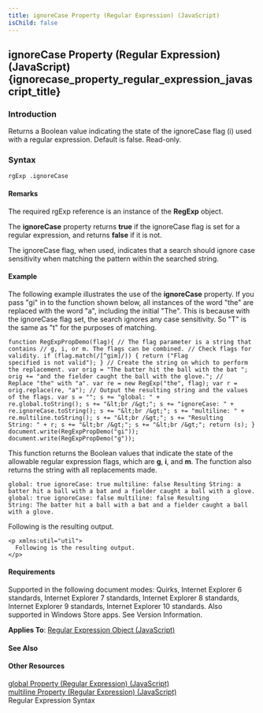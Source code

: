 ```yaml
---
title: ignoreCase Property (Regular Expression) (JavaScript)
isChild: false
---
```


## ignoreCase Property (Regular Expression) (JavaScript) {ignorecase_property_regular_expression_javascript_title}

### Introduction 

 Returns a Boolean value indicating the state of the ignoreCase flag (i) used with a regular expression. Default is false. Read-only.

### Syntax 

```
rgExp .ignoreCase
```

#### Remarks 

<div id="languageReferenceRemarksSection" class="section" name="collapseableSection" style="">
  <p xmlns:util="util">
    The required <span class="parameter" sdata="paramReference">rgExp</span> reference is an instance of the <b>RegExp</b> object.
  </p>
  <p xmlns:util="util">
    The <b>ignoreCase</b> property returns <b>true</b> if the ignoreCase flag is set for a regular expression, and returns <b>false</b> if it is not.
  </p>
  <p xmlns:util="util">
    The ignoreCase flag, when used, indicates that a search should ignore case sensitivity when matching the pattern within the searched string.
  </p>
</div>

#### Example 

<p xmlns:util="util">
  The following example illustrates the use of the <b>ignoreCase</b> property. If you pass "gi" in to the function shown below, all instances of the word "the" are replaced with the word "a",
  including the initial "The". This is because with the ignoreCase flag set, the search ignores any case sensitivity. So "T" is the same as "t" for the purposes of matching.
</p>

```
function RegExpPropDemo(flag){ // The flag parameter is a string that contains // g, i, or m. The flags can be combined. // Check flags for validity. if (flag.match(/[^gim]/)) { return ("Flag
specified is not valid"); } // Create the string on which to perform the replacement. var orig = "The batter hit the ball with the bat "; orig += "and the fielder caught the ball with the glove."; //
Replace "the" with "a". var re = new RegExp("the", flag); var r = orig.replace(re, "a"); // Output the resulting string and the values of the flags. var s = ""; s += "global: " +
re.global.toString(); s += "&lt;br /&gt;"; s += "ignoreCase: " + re.ignoreCase.toString(); s += "&lt;br /&gt;"; s += "multiline: " + re.multiline.toString(); s += "&lt;br /&gt;"; s += "Resulting
String: " + r; s += "&lt;br /&gt;"; s += "&lt;br /&gt;"; return (s); } document.write(RegExpPropDemo("gi")); document.write(RegExpPropDemo("g"));
```

<p xmlns:util="util">
  This function returns the Boolean values that indicate the state of the allowable regular expression flags, which are <b>g</b>, <b>i</b>, and <b>m</b>. The function also returns the string with all
  replacements made.
</p>

```
global: true ignoreCase: true multiline: false Resulting String: a batter hit a ball with a bat and a fielder caught a ball with a glove. global: true ignoreCase: false multiline: false Resulting
String: The batter hit a ball with a bat and a fielder caught a ball with a glove.
```

<p xmlns:util="util">
  Following is the resulting output.
</p>

```
<p xmlns:util="util">
  Following is the resulting output.
</p>
```

#### Requirements 

<div id="requirementsTitleSection" class="section" name="collapseableSection" style="">
  <p xmlns:util="util"></p>
  <p>
    Supported in the following document modes: Quirks, Internet Explorer 6 standards, Internet Explorer 7 standards, Internet Explorer 8 standards, Internet Explorer 9 standards, Internet Explorer 10
    standards. Also supported in Windows Store apps. See Version Information.
  </p>
  <p xmlns:util="util">
    <b>Applies To</b>: <span sdata="link"><a href="346aa83e-a045-47ea-acae-b42c7b121534.htm">Regular Expression Object (JavaScript)</a></span>
  </p>
</div>

#### See Also 

<div id="seeAlsoSection" class="section" name="collapseableSection" style="">
  <h4 class="subHeading">
    Other Resources
  </h4>
  <div class="seeAlsoStyle">
    <span sdata="link" xmlns:util="util"><a href="76a0f115-0d89-4aca-86d5-932895c6d649.htm">global Property (Regular Expression) (JavaScript)</a></span>
  </div>
  <div class="seeAlsoStyle">
    <span sdata="link" xmlns:util="util"><a href="ca7b276a-1fe2-4189-ac27-f089ab3e9974.htm">multiline Property (Regular Expression) (JavaScript)</a></span>
  </div>
  <div class="seeAlsoStyle">
    <span sdata="link" xmlns:util="util">Regular Expression Syntax</span>
  </div>
</div>

